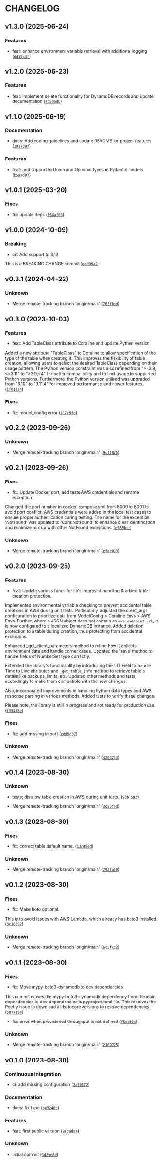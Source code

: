 # CHANGELOG


## v1.3.0 (2025-06-24)

### Features

* feat: enhance environment variable retrieval with additional logging ([`dd12c4f`](https://github.com/megalus/coraline/commit/dd12c4f4bbab0478904366e6afb1e5b1efbb177d))


## v1.2.0 (2025-06-23)

### Features

* feat: implement delete functionality for DynamoDB records and update documentation ([`7c506db`](https://github.com/megalus/coraline/commit/7c506db1b0dd4c697be351ed0a73c11b69f2ad83))


## v1.1.0 (2025-06-19)

### Documentation

* docs: Add coding guidelines and update README for project features ([`3017397`](https://github.com/megalus/coraline/commit/3017397763fc3dd184aacd53a2ef75d9af118149))

### Features

* feat: add support to Union and Optional types in Pydantic models ([`b5aad97`](https://github.com/megalus/coraline/commit/b5aad975e565d0baa3d0ede32255c2af73af42c0))


## v1.0.1 (2025-03-20)

### Fixes

* fix: update deps ([`664af03`](https://github.com/megalus/coraline/commit/664af0327c7f0773b713e78df36e9e885d274d96))


## v1.0.0 (2024-10-09)

### Breaking

* ci!: Add support to 3.13

This is a BREAKING CHANGE commit ([`ead99a2`](https://github.com/megalus/coraline/commit/ead99a22222b391fca2f983f476000707c66edca))


## v0.3.1 (2024-04-22)

### Unknown

* Merge remote-tracking branch 'origin/main' ([`763fbbd`](https://github.com/megalus/coraline/commit/763fbbd325751744cc589bf5b3d64244d60c09ba))


## v0.3.0 (2023-10-03)

### Features

* feat: Add TableClass attribute to Coraline and update Python version

Added a new attribute "TableClass" to Coraline to allow specification of the type of the table when creating it. This improves the flexibility of table creation, allowing users to select the desired TableClass depending on their usage pattern. The Python version constraint was also refined from ">=3.9,<=3.11" to ">3.9,<4" for better compatibility and to limit usage to supported Python versions. Furthermore, the Python version utilised was upgraded from "3.10" to "3.11.4" for improved performance and newer features. ([`1f010a4`](https://github.com/megalus/coraline/commit/1f010a4d7b340e58ba65c55b9b600ba841342664))

### Fixes

* fix: model_config error ([`417c9fe`](https://github.com/megalus/coraline/commit/417c9fe43a736d1997e6e6791ee0831a4e19ccf3))


## v0.2.2 (2023-09-26)

### Unknown

* Merge remote-tracking branch 'origin/main' ([`9cff875`](https://github.com/megalus/coraline/commit/9cff87511949fe0d498babab96cc6561a8816642))


## v0.2.1 (2023-09-26)

### Fixes

* fix: Update Docker port, add tests AWS credentials and rename exception

Changed the port number in docker-compose.yml from 8000 to 8001 to avoid port conflict. AWS credentials were added in the local test cases to ensure proper authentication during testing. The name for the exception 'NotFound' was updated to 'CoralNotFound' to enhance clear identification and minimize mix up with other NotFound exceptions. ([`e565bce`](https://github.com/megalus/coraline/commit/e565bcef49214eac021327f83ba1e1ab9c40f830))

### Unknown

* Merge remote-tracking branch 'origin/main' ([`cfac883`](https://github.com/megalus/coraline/commit/cfac883213b35da9abccf19dfef68676dc32e3d7))


## v0.2.0 (2023-09-25)

### Features

* feat: Update various funcs for lib's improved handling & added table creation protection.

Implemented environmental variable checking to prevent accidental table creations in AWS during unit tests. Particularly, adjusted the client_args configuration to prioritize data from ModelConfig > Coraline Envs > AWS Envs. Further, where a JSON object does not contain an `aws_endpoint_url`, it is now configured to a localized DynamoDB instance.
Added deletion protection to a table during creation, thus protecting from accidental exclusions.

Enhanced _get_client_parameters method to refine how it collects environment data and handle corner cases. Updated the 'save' method to handle fields of NumberSet type correctly.

Extended the library's functionality by introducing the TTLField to handle Time to Live attributes and `_get_table_info` method to retrieve table's details like backups, limits, etc. Updated other methods and tests accordingly to make them compatible with the new changes.

Also, incorporated improvements in handling Python data types and AWS response parsing in various methods. Added tests to verify these changes.

Please note, the library is still in progress and not ready for production use. ([`f35458e`](https://github.com/megalus/coraline/commit/f35458eeda8b46ed6d6a27cb4a801a2d57a9b599))

### Fixes

* fix: add missing import ([`cdd9d37`](https://github.com/megalus/coraline/commit/cdd9d378b4d0450e23c3c5cd4c37598ccb254321))

### Unknown

* Merge remote-tracking branch 'origin/main' ([`4204254`](https://github.com/megalus/coraline/commit/4204254dcd51b9952b5bd6ecb6d059dc6dd220a5))


## v0.1.4 (2023-08-30)

### Unknown

* tests: disallow table creation in AWS during unit tests. ([`93b7593`](https://github.com/megalus/coraline/commit/93b7593b37a501f0beeac32d55cc3a8dc6dbe8a2))

* Merge remote-tracking branch 'origin/main' ([`3d55fed`](https://github.com/megalus/coraline/commit/3d55fedb98bd31a5ad548a79904d95a49336c2cd))


## v0.1.3 (2023-08-30)

### Fixes

* fix: correct table default name. ([`137d9ed`](https://github.com/megalus/coraline/commit/137d9ed6d2c8cf24b585ab1543b23db0c4fa36a8))

### Unknown

* Merge remote-tracking branch 'origin/main' ([`792fa50`](https://github.com/megalus/coraline/commit/792fa50717de79ed4832fc4be750d5045c14818b))


## v0.1.2 (2023-08-30)

### Fixes

* fix: Make boto optional.

This is to avoid issues with AWS Lambda, which already has boto3 installed. ([`0c16092`](https://github.com/megalus/coraline/commit/0c1609295cd8b75455c22fa07c6c565edd648bfe))

### Unknown

* Merge remote-tracking branch 'origin/main' ([`6c5fcc2`](https://github.com/megalus/coraline/commit/6c5fcc21a203e9416e22105582247fe3cf386a3c))


## v0.1.1 (2023-08-30)

### Fixes

* fix: Move mypy-boto3-dynamodb to dev dependencies

This commit moves the mypy-boto3-dynamodb dependency from the main dependencies to dev-dependencies in pyproject.toml file. This resolves the Poetry issue to download all botocore versions to resolve dependencies. ([`5077094`](https://github.com/megalus/coraline/commit/5077094b3a2a58b164304d78c8ed86b606c76bdb))

* fix: error when provisioned throughput is not defined ([`f5dd104`](https://github.com/megalus/coraline/commit/f5dd1049084b1774e7d1fdafd8ae1c087ec7acd7))

### Unknown

* Merge remote-tracking branch 'origin/main' ([`2169725`](https://github.com/megalus/coraline/commit/2169725e04844cedf12c4336e60bf8061fc89ece))


## v0.1.0 (2023-08-30)

### Continuous Integration

* ci: add missing configuration ([`2a5f072`](https://github.com/megalus/coraline/commit/2a5f0720187d2e901bf35d7987f8acd3ecc03280))

### Documentation

* docs: fix typo ([`be9248b`](https://github.com/megalus/coraline/commit/be9248b6e6a32ae8671753656502dca98fd55e9e))

### Features

* feat: first public version ([`9acadaa`](https://github.com/megalus/coraline/commit/9acadaaa88d77229d58ad6171cb1fefd23015109))

### Unknown

* Initial commit ([`3d2be8d`](https://github.com/megalus/coraline/commit/3d2be8dd7a7b801aadebdb29d0584af5507bf68e))
